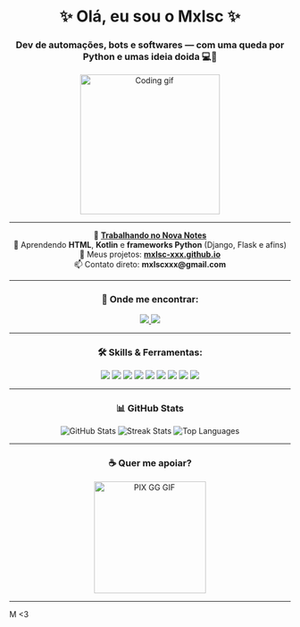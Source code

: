 <h1 align="center">✨ Olá, eu sou o <strong>Mxlsc</strong> ✨</h1>
<h3 align="center">Dev de automações, bots e softwares — com uma queda por Python e umas ideia doida 💻🐍</h3>

<p align="center">
  <img src="https://media.giphy.com/media/qgQUggAC3Pfv687qPC/giphy.gif" width="250" alt="Coding gif" />
</p>

---

<p align="center">
  🚧 <a href="https://github.com/Mxlsc-XXX/NovaNotes.github.io" target="_blank"><strong>Trabalhando no Nova Notes</strong></a><br>
  🌱 Aprendendo <strong>HTML</strong>, <strong>Kotlin</strong> e <strong>frameworks Python</strong> (Django, Flask e afins)<br>
  📂 Meus projetos: <a href="https://mxlsc-xxx.github.io/Mxlsc.github.io" target="_blank"><strong>mxlsc-xxx.github.io</strong></a><br>
  📫 Contato direto: <strong>mxlscxxx@gmail.com</strong>
</p>

---

<h3 align="center">📱 Onde me encontrar:</h3>
<p align="center">
  <a href="https://discordapp.com/users/586608984560238595" target="_blank">
    <img src="https://img.shields.io/badge/Discord-5865F2?style=for-the-badge&logo=discord&logoColor=white" />
  </a>
  <a href="https://wa.me/+5513974140538" target="_blank">
    <img src="https://img.shields.io/badge/WhatsApp-25D366?style=for-the-badge&logo=whatsapp&logoColor=white" />
  </a>
</p>

---

<h3 align="center">🛠️ Skills & Ferramentas:</h3>
<p align="center">
  <img src="https://img.shields.io/badge/Python-3776AB?style=for-the-badge&logo=python&logoColor=white"/>
  <img src="https://img.shields.io/badge/Django-092E20?style=for-the-badge&logo=django&logoColor=white"/>
  <img src="https://img.shields.io/badge/Selenium-43B02A?style=for-the-badge&logo=selenium&logoColor=white"/>
  <img src="https://img.shields.io/badge/SQLite-07405E?style=for-the-badge&logo=sqlite&logoColor=white"/>
  <img src="https://img.shields.io/badge/Kotlin-0095D5?style=for-the-badge&logo=kotlin&logoColor=white"/>
  <img src="https://img.shields.io/badge/HTML5-E34F26?style=for-the-badge&logo=html5&logoColor=white"/>
  <img src="https://img.shields.io/badge/CSS3-1572B6?style=for-the-badge&logo=css3&logoColor=white"/>
  <img src="https://img.shields.io/badge/Git-F05032?style=for-the-badge&logo=git&logoColor=white"/>
  <img src="https://img.shields.io/badge/Docker-2496ED?style=for-the-badge&logo=docker&logoColor=white"/>
</p>

---

<h3 align="center">📊 GitHub Stats</h3>
<p align="center">
  <img src="https://github-readme-stats.vercel.app/api?username=Mxlsc-XXX&show_icons=true&theme=radical" alt="GitHub Stats" />
  <img src="https://github-readme-streak-stats.herokuapp.com/?user=Mxlsc-XXX&theme=radical" alt="Streak Stats"/>
  <img src="https://github-readme-stats.vercel.app/api/top-langs/?username=Mxlsc-XXX&layout=compact&theme=radical" alt="Top Languages"/>
</p>

---

<h3 align="center">☕ Quer me apoiar?</h3>
<p align="center">
  <a href="https://pixgg.com/Mxlsc" target="_blank">
    <img src="https://media.giphy.com/media/3o7aCTfyhYawdOXcFW/giphy.gif" width="200" alt="PIX GG GIF" />
  </a>
</p>

---

M <3
